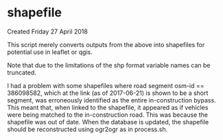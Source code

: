 # shapefile
Created Friday 27 April 2018

This script merely converts outputs from the above into shapefiles for potential use in leaflet or qgis.

Note that due to the limitations of the shp format variable names can be truncated.

I had a problem with some shapefiles where road segment osm-id == 386098582, which at the link (as of 2017-06-21) is shown to be a short segment, was erroneously identified as the entire in-construction bypass. This meant that, when linked to the shapefile, it appeared as if vehicles were being matched to the in-construction road. This was because the shapefile was out of date. When the database is updated, the shapefile should be reconstructed using ogr2ogr as in process.sh.

